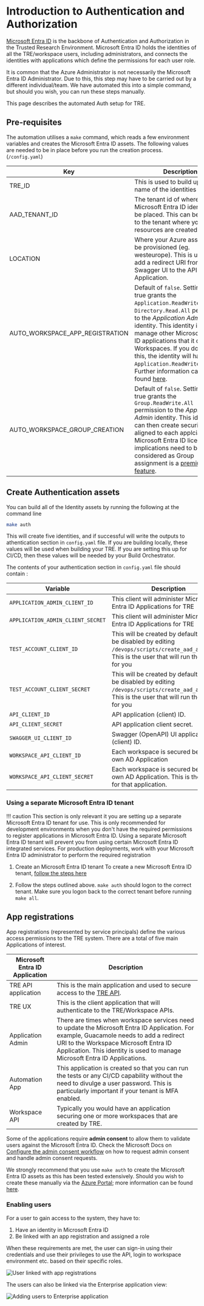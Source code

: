 # Introduction to Authentication and Authorization

[Microsoft Entra ID](https://learn.microsoft.com/en-us/entra/fundamentals/whatis) is the backbone of Authentication and Authorization in the Trusted Research Environment. Microsoft Entra ID holds the identities of all the TRE/workspace users, including administrators, and connects the identities with applications which define the permissions for each user role.

It is common that the Azure Administrator is not necessarily the Microsoft Entra ID Administrator. Due to this, this step may have to be carried out by a different individual/team. We have automated this into a simple command, but should you wish, you can run these steps manually.

This page describes the automated Auth setup for TRE.

## Pre-requisites
The automation utilises a `make` command, which reads a few environment variables and creates the Microsoft Entra ID assets. The following values are needed to be in place before you run the creation process. (`/config.yaml`)

| Key | Description |
| ----------- | ----------- |
|TRE_ID|This is used to build up the name of the identities|
|AAD_TENANT_ID|The tenant id of where your Microsoft Entra ID identities will be placed. This can be different to the tenant where your Azure resources are created.|
| LOCATION | Where your Azure assets will be provisioned (eg. westeurope). This is used to add a redirect URI from the Swagger UI to the API Application.|
|AUTO_WORKSPACE_APP_REGISTRATION| Default of `false`. Setting this to true grants the `Application.ReadWrite.All` and `Directory.Read.All` permission to the *Application Admin* identity. This identity is used to manage other Microsoft Entra ID applications that it owns, e.g. Workspaces. If you do not set this, the identity will have `Application.ReadWrite.OwnedBy`. Further information can be found&nbsp;[here](./identities/application_admin.md).|
|AUTO_WORKSPACE_GROUP_CREATION| Default of `false`. Setting this to true grants the `Group.ReadWrite.All` permission to the *Application Admin* identity. This identity can then create security groups aligned to each applciation role. Microsoft Entra ID licencing implications need to be considered as Group assignment is a [premium feature](https://docs.microsoft.com/en-us/azure/architecture/multitenant-identity/app-roles#roles-using-azure-ad-app-roles).|

## Create Authentication assets
You can build all of the Identity assets by running the following at the command line
```bash
make auth
```
This will create five identities, and if successful will write the outputs to athentication section in `config.yaml` file. If you are building locally, these values will be used when building your TRE. If you are setting this up for CI/CD, then these values will be needed by your Build Orchestrator.

The contents of your authentication section in `config.yaml` file should contain :

  | Variable | Description |
  | -------- | ----------- |
  | `APPLICATION_ADMIN_CLIENT_ID`| This client will administer Microsoft Entra ID Applications for TRE |
  | `APPLICATION_ADMIN_CLIENT_SECRET`| This client will administer Microsoft Entra ID Applications for TRE |
  | `TEST_ACCOUNT_CLIENT_ID`| This will be created by default, but can be disabled by editing `/devops/scripts/create_aad_assets.sh`. This is the user that will run the tests for you |
  | `TEST_ACCOUNT_CLIENT_SECRET` | This will be created by default, but can be disabled by editing `/devops/scripts/create_aad_assets.sh`. This is the user that will run the tests for you |
  | `API_CLIENT_ID` | API application (client) ID. |
  | `API_CLIENT_SECRET` | API application client secret. |
  | `SWAGGER_UI_CLIENT_ID` | Swagger (OpenAPI) UI application (client) ID. |
  | `WORKSPACE_API_CLIENT_ID` | Each workspace is secured behind it's own AD Application|
  | `WORKSPACE_API_CLIENT_SECRET` | Each workspace is secured behind it's own AD Application. This is the secret for that application.|

### Using a separate Microsoft Entra ID tenant

!!! caution
    This section is only relevant it you are setting up a separate Microsoft Entra ID tenant for use.
    This is only recommended for development environments when you don't have the required permissions to register applications in Microsoft Entra ID.
    Using a separate Microsoft Entra ID tenant will prevent you from using certain Microsoft Entra ID integrated services.
    For production deployments, work with your Microsoft Entra ID administrator to perform the required registration

1. Create an Microsoft Entra ID tenant
    To create a new Microsoft Entra ID tenant, [follow the steps here](https://learn.microsoft.com/en-us/entra/identity-platform/quickstart-create-new-tenant)

1. Follow the steps outlined above. `make auth` should logon to the correct tenant. Make sure you logon back to the correct tenant before running `make all`.


## App registrations

App registrations (represented by service principals) define the various access permissions to the TRE system. There are a total of five main Applications of interest.

| Microsoft Entra ID Application | Description |
| ----------- | ----------- |
| TRE API application | This is the main application and used to secure access to the [TRE API](../tre-developers/api.md). |
| TRE UX | This is the client application that will authenticate to the TRE/Workspace APIs. |
| Application Admin | There are times when workspace services need to update the Microsoft Entra ID Application. For example, Guacamole needs to add a redirect URI to the Workspace Microsoft Entra ID Application. This identity is used to manage Microsoft Entra ID Applications. |
| Automation App | This application is created so that you can run the tests or any CI/CD capability without the need to divulge a user password. This is particularly important if your tenant is MFA enabled. |
| Workspace API | Typically you would have an application securing one or more workspaces that are created by TRE. |

Some of the applications require **admin consent** to allow them to validate users against the Microsoft Entra ID. Check the Microsoft Docs on [Configure the admin consent workflow](https://learn.microsoft.com/en-us/entra/identity/enterprise-apps/configure-admin-consent-workflow) on how to request admin consent and handle admin consent requests.

We strongly recommend that you use `make auth` to create the Microsoft Entra ID assets as this has been tested extensively. Should you wish to create these manually via the [Azure Portal](https://learn.microsoft.com/en-gb/entra/identity-platform/quickstart-register-app); more information can be found [here](./identities/auth-manual.md).

### Enabling users

For a user to gain access to the system, they have to:

1. Have an identity in Microsoft Entra ID
1. Be linked with an app registration and assigned a role

When these requirements are met, the user can sign-in using their credentials and use their privileges to use the API, login to workspace environment etc. based on their specific roles.

![User linked with app registrations](../assets/aad-user-linked-with-app-regs.png)

The users can also be linked via the Enterprise application view:

![Adding users to Enterprise application](../assets/adding-users-to-enterprise-application.png)
